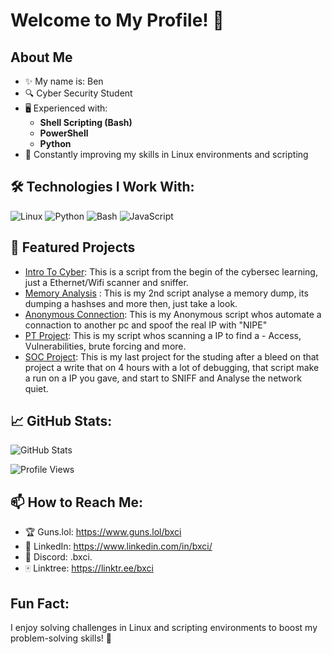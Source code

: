 # Welcome to My Profile! 👋

## About Me
- ✨ My name is: Ben
- 🔍 Cyber Security Student   
- 🖥️ Experienced with:
  - **Shell Scripting (Bash)**
  - **PowerShell**
  - **Python**
- 🌱 Constantly improving my skills in Linux environments and scripting  

## 🛠️ Technologies I Work With:
<p align="left">
  <img src="https://img.shields.io/badge/Linux-FCC624?style=for-the-badge&logo=linux&logoColor=black" alt="Linux" />
  <img src="https://img.shields.io/badge/Python-3776AB?style=for-the-badge&logo=python&logoColor=white" alt="Python" />
  <img src="https://img.shields.io/badge/Bash-4EAA25?style=for-the-badge&logo=gnu-bash&logoColor=white" alt="Bash" />
  <img src="https://img.shields.io/badge/JavaScript-F7DF1E?style=for-the-badge&logo=javascript&logoColor=black" alt="JavaScript" />
</p>

## 🚀 Featured Projects
- [Intro To Cyber](https://github.com/Bxci/Intro-to-cyber): This is a script from the begin of the cybersec learning, just a Ethernet/Wifi scanner and sniffer.
- [Memory Analysis](https://github.com/Bxci/memory-analysis) : This is my 2nd script analyse a memory dump, its dumping a hashses and more then, just take a look.
- [Anonymous Connection](https://github.com/Bxci/nmap-whois-nipe): This is my Anonymous script whos automate a connaction to another pc and spoof the real IP with "NIPE"
- [PT Project](https://github.com/Bxci/Project-3---PT): This is my script whos scanning a IP to find a - Access, Vulnerabilities, brute forcing and more.
- [SOC Project](https://github.com/Bxci/soc-pj): This is my last project for the studing after a bleed on that project a write that on 4 hours with a lot of debugging, that script make a run on a IP you gave, and start to SNIFF and Analyse the network quiet.

## 📈 GitHub Stats:
![GitHub Stats](https://github-readme-stats.vercel.app/api?username=Bxci&show_icons=true&theme=radical)

![Profile Views](https://visitor-badge.laobi.icu/badge?page_id=Bxci.Bxci)

## 📫 How to Reach Me:
- 🏆 Guns.lol: https://www.guns.lol/bxci
- 💬 LinkedIn: https://www.linkedin.com/in/bxci/
- 🔗 Discord: .bxci.
- 🀄 Linktree: https://linktr.ee/bxci

## Fun Fact:
I enjoy solving challenges in Linux and scripting environments to boost my problem-solving skills! 🚀

<h1 class="animate-text">Hello, I'm Ben Cohen 👋</h1>

<style>
  @keyframes slideIn {
    0% { opacity: 0; transform: translateY(-20px); }
    100% { opacity: 1; transform: translateY(0); }
  }
  .animate-text {
    animation: slideIn 1.5s ease-in-out;
  }
</style>

